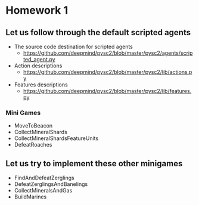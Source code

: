 # Homework 1

## Let us follow through the default scripted agents
 - The source code destination for scripted agents
   - https://github.com/deepmind/pysc2/blob/master/pysc2/agents/scripted_agent.py
 - Action descriptions
   - https://github.com/deepmind/pysc2/blob/master/pysc2/lib/actions.py
 - Features descriptions
   - https://github.com/deepmind/pysc2/blob/master/pysc2/lib/features.py

### Mini Games
 - MoveToBeacon
 - CollectMineralShards
 - CollectMineralShardsFeatureUnits
 - DefeatRoaches

## Let us try to implement these other minigames
 - FindAndDefeatZerglings
 - DefeatZerglingsAndBanelings
 - CollectMineralsAndGas
 - BuildMarines
